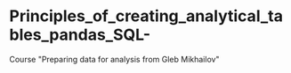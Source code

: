 # Principles_of_creating_analytical_tables_pandas_SQL-
Сourse "Preparing data for analysis from Gleb Mikhailov"
